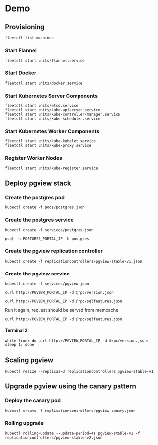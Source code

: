 # Demo

## Provisioning

```
fleetctl list-machines
```

### Start Flannel

```
fleetctl start units/flannel.service
```

### Start Docker

``` 
fleetctl start units/docker.service
```

### Start Kubernetes Server Components

``` 
fleetctl start units/etcd.service 
fleetctl start units/kube-apiserver.service 
fleetctl start units/kube-controller-manager.service 
fleetctl start units/kube-scheduler.service 
```

### Start Kubernetes Worker Components 

```
fleetctl start units/kube-kubelet.service 
fleetctl start units/kube-proxy.service
```

### Register Worker Nodes

``` 
fleetctl start units/kube-register.service 
```

## Deploy pgview stack

### Create the postgres pod

```
kubectl create -f pods/postgres.json
```

### Create the postgres service

```
kubectl create -f services/postgres.json
```

```
psql -h POSTGRES_PORTAL_IP -U postgres
```

### Create the pgview replication controller

```
kubectl create -f replicationcontrollers/pgview-stable-v1.json
```

### Create the pgview service

```
kubectl create -f services/pgview.json
```

```
curl http://PGVIEW_PORTAL_IP -d @rpc/version.json
```

```
curl http://PGVIEW_PORTAL_IP -d @rpc/sqlfeatures.json
```

Run it again, request should be served from memcache

```
curl http://PGVIEW_PORTAL_IP -d @rpc/sqlfeatures.json
```

#### Terminal 2

```
while true; do curl http://PGVIEW_PORTAL_IP -d @rpc/version.json; sleep 1; done
```

## Scaling pgview 

```
kubectl resize --replicas=3 replicationcontrollers pgview-stable-v1
```

## Upgrade pgview using the canary pattern

### Deploy the canary pod

```
kubectl create -f replicationcontrollers/pgview-canary.json
```

### Rolling upgrade

```
kubectl rolling-update --update-period=4s pgview-stable-v1 -f replicationcontrollers/pgview-stable-v2.json
```
